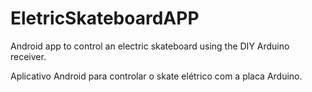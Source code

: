 # EletricSkateboardAPP
Android app to control an electric skateboard using the DIY Arduino receiver.

Aplicativo Android para controlar o skate elétrico com a placa Arduino.
